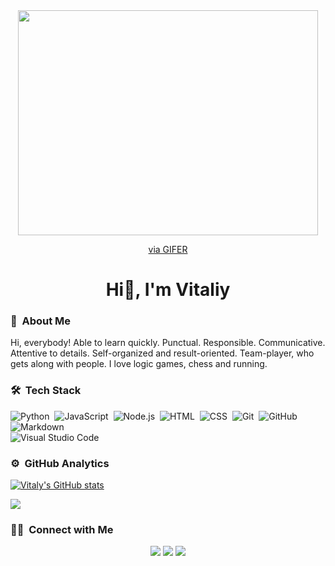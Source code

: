<div id="header" align="center">
<img src="https://gifer.com/embed/JXA0" width=480 height=360.000 frameBorder="0" allowFullScreen></iframe><p><a href="https://gifer.com">via GIFER</a></p>
</div>
<h1 align="center">Hi👋, I'm Vitaliy</h1>

<!-- ## 👋 &nbsp;Hey there! I'm Vitaliy -->

<!--
**VitasQA/VitasQA** is a ✨ _special_ ✨ repository because its `README.md` (this file) appears on your GitHub profile.

Here are some ideas to get you started:

- 🔭 I’m currently working on ...
- 🌱 I’m currently learning ...
- 👯 I’m looking to collaborate on ...
- 🤔 I’m looking for help with ...
- 💬 Ask me about ...
- 📫 How to reach me: ...
- 😄 Pronouns: ...
- ⚡ Fun fact: ...
-->

### 💬 &nbsp;About Me

Hi, everybody! Able to learn quickly. Punctual. Responsible. Communicative. Attentive to details. Self-organized and result-oriented. Team-player, who gets along with people. I love logic games, chess and running.

### 🛠 &nbsp;Tech Stack

![Python](https://img.shields.io/badge/-Python-05122A?style=flat&logo=python)&nbsp;
![JavaScript](https://img.shields.io/badge/-JavaScript-05122A?style=flat&logo=javascript)&nbsp;
![Node.js](https://img.shields.io/badge/-Node.js-05122A?style=flat&logo=node.js)&nbsp;
![HTML](https://img.shields.io/badge/-HTML-05122A?style=flat&logo=HTML5)&nbsp;
![CSS](https://img.shields.io/badge/-CSS-05122A?style=flat&logo=CSS3&logoColor=1572B6)&nbsp;
![Git](https://img.shields.io/badge/-Git-05122A?style=flat&logo=git)&nbsp;
![GitHub](https://img.shields.io/badge/-GitHub-05122A?style=flat&logo=github)&nbsp;
![Markdown](https://img.shields.io/badge/-Markdown-05122A?style=flat&logo=markdown)\
![Visual Studio Code](https://img.shields.io/badge/-Visual%20Studio%20Code-05122A?style=flat&logo=visual-studio-code&logoColor=007ACC)&nbsp;


### ⚙️ &nbsp;GitHub Analytics
[![Vitaly's GitHub stats](https://github-readme-streak-stats.herokuapp.com?user=VitasQA&theme=tokyonight)](https://git.io/streak-stats)


![](https://github-profile-summary-cards.vercel.app/api/cards/profile-details?username=VitasQA&theme=solarized_dark)

### 🤝🏻 &nbsp;Connect with Me

<p align="center">
<a href="https://t.me/makafakas"><img src="https://img.shields.io/badge/-Telegram-blue?logo=telegram&logoColor=white"/></a>
<a href="https://www.linkedin.com/in/vitaliy-kruglik/"><img src="https://img.shields.io/badge/-LinkedIn-0077B5?style=flat&logo=Linkedin&logoColor=white"/></a>
<a href="https://instagram.com/kruglikkruglik"><img src="https://img.shields.io/badge/-Instagram-E4405F?style=flat&logo=Instagram&logoColor=white"/></a>
